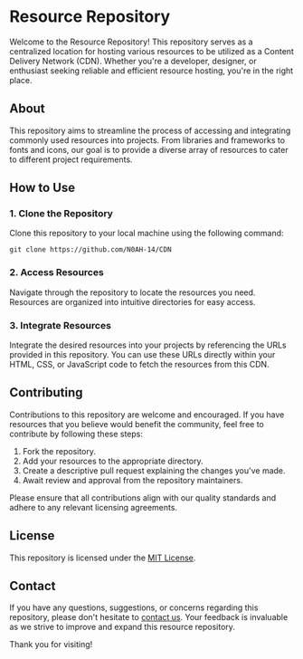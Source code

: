 # Resource Repository

Welcome to the Resource Repository! This repository serves as a centralized location for hosting various resources to be utilized as a Content Delivery Network (CDN). Whether you're a developer, designer, or enthusiast seeking reliable and efficient resource hosting, you're in the right place.

## About

This repository aims to streamline the process of accessing and integrating commonly used resources into projects. From libraries and frameworks to fonts and icons, our goal is to provide a diverse array of resources to cater to different project requirements.

## How to Use

### 1. Clone the Repository

Clone this repository to your local machine using the following command:

```
git clone https://github.com/N0AH-14/CDN
```

### 2. Access Resources

Navigate through the repository to locate the resources you need. Resources are organized into intuitive directories for easy access.

### 3. Integrate Resources

Integrate the desired resources into your projects by referencing the URLs provided in this repository. You can use these URLs directly within your HTML, CSS, or JavaScript code to fetch the resources from this CDN.

## Contributing

Contributions to this repository are welcome and encouraged. If you have resources that you believe would benefit the community, feel free to contribute by following these steps:

1. Fork the repository.
2. Add your resources to the appropriate directory.
3. Create a descriptive pull request explaining the changes you've made.
4. Await review and approval from the repository maintainers.

Please ensure that all contributions align with our quality standards and adhere to any relevant licensing agreements.

## License

This repository is licensed under the [MIT License](LICENSE).

## Contact

If you have any questions, suggestions, or concerns regarding this repository, please don't hesitate to [contact us](mailto:work.noah14@gmail.com). Your feedback is invaluable as we strive to improve and expand this resource repository.

Thank you for visiting!
